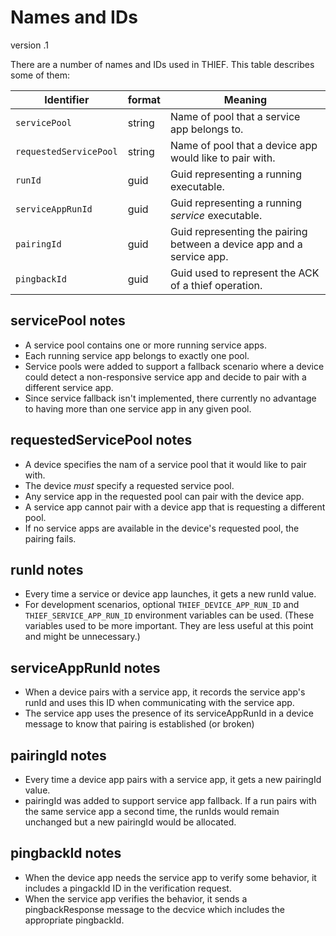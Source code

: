 # Names and IDs

version .1

There are a number of names and IDs used in THIEF.  This table describes some of them:

| Identifier | format | Meaning |
| - | - | - |
| `servicePool` | string | Name of pool that a service app belongs to. |
| `requestedServicePool` | string | Name of pool that a device app would like to pair with. |
| `runId` | guid | Guid representing a running executable. |
| `serviceAppRunId` | guid | Guid representing a running _service_ executable. |
| `pairingId` | guid | Guid representing the pairing between a device app and a service app. |
| `pingbackId` | guid | Guid used to represent the ACK of a thief operation. |

## servicePool notes
* A service pool contains one or more running service apps.
* Each running service app belongs to exactly one pool.
* Service pools were added to support a fallback scenario where a device could detect a non-responsive service app and decide to pair with a different service app.
* Since service fallback isn't implemented, there currently no advantage to having more than one service app in any given pool.

## requestedServicePool notes
* A device specifies the nam of a service pool that it would like to pair with.
* The device _must_ specify a requested service pool.
* Any service app in the requested pool can pair with the device app.
* A service app cannot pair with a device app that is requesting a different pool.
* If no service apps are available in the device's requested pool, the pairing fails. 

## runId notes
* Every time a service or device app launches, it gets a new runId value.
* For development scenarios, optional `THIEF_DEVICE_APP_RUN_ID` and `THIEF_SERVICE_APP_RUN_ID` environment variables can be used.  (These variables used to be more important.  They are less useful at this point and might be unnecessary.)

## serviceAppRunId notes
* When a device pairs with a service app, it records the service app's runId and uses this ID when communicating with the service app.
* The service app uses the presence of its serviceAppRunId in a device message to know that pairing is established (or broken) 

## pairingId notes
* Every time a device app pairs with a service app, it gets a new pairingId value.
* pairingId was added to support service app fallback.  If a run pairs with the same service app a second time, the runIds would remain unchanged but a new pairingId would be allocated. 

## pingbackId notes
* When the device app needs the service app to verify some behavior, it includes a pingackId ID in the verification request.
* When the service app verifies the behavior, it sends a pingbackResponse message to the decvice which includes the appropriate pingbackId.

